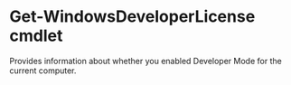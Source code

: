 # Get-WindowsDeveloperLicense cmdlet

Provides information about whether you enabled Developer Mode for the current computer.